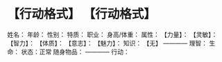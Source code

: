 # 【行动格式】 【行动格式】
姓名：
年龄：
性别：
特质：
职业：
身高/体重：
属性：
【力量】：
【灵敏】：
【智力】：
【体质】：
【意志】：
【魅力】：
知识：
【无】
————
理智：
生命：
状态：正常
随身物品：
————
行动：
